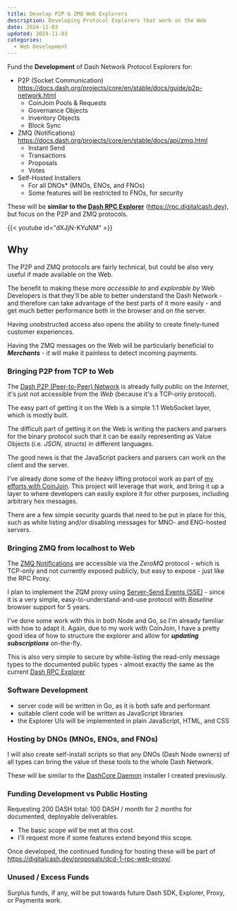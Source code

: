```yaml
---
title: Develop P2P & ZMQ Web Explorers
description: Developing Protocol Explorers that work on the Web
date: 2024-11-03
updated: 2024-11-03
categories:
  - Web Development
---
```


[rpc-explorer]: https://rpc.digitalcash.dev

Fund the **Development** of Dash Network Protocol Explorers for:

- P2P (Socket Communication) \
  <https://docs.dash.org/projects/core/en/stable/docs/guide/p2p-network.html>
  - CoinJoin Pools & Requests
  - Governance Objects
  - Inventory Objects
  - Block Sync
- ZMQ (Notifications) \
  <https://docs.dash.org/projects/core/en/stable/docs/api/zmq.html>
  - Instant Send
  - Transactions
  - Proposals
  - Votes
- Self-Hosted Installers
  - For all DNOs\* (MNOs, ENOs, and FNOs)
  - Some features will be restricted to FNOs, for security

These will be **similar to the
[Dash RPC Explorer](https://rpc.digitalcash.dev)**
(<https://rpc.digitalcash.dev>), but focus on the P2P and ZMQ protocols.

{{< youtube id="dXJjN-KYuNM" >}}

## Why

The P2P and ZMQ protocols are fairly technical, but could be also very useful if
made available on the Web.

The benefit to making these more _accessible to_ and _explorable by_ Web
Developers is that they'll be able to better understand the Dash Network - and
therefore can take advantage of the best parts of it more easily - and get much
better performance both in the browser and on the server.

Having unobstructed access also opens the ability to create finely-tuned
customer experiences.

Having the ZMQ messages on the Web will be particularly beneficial to
**_Merchants_** - it will make it painless to detect incoming payments.

### Bringing P2P from TCP to Web

The
[Dash P2P (Peer-to-Peer) Network](https://docs.dash.org/projects/core/en/stable/docs/guide/p2p-network.html)
is already fully public on the _Internet_, it's just not accessible from the
_Web_ (because it's a TCP-only protocol).

The easy part of getting it on the Web is a simple 1:1 WebSocket layer, which is
mostly built.

The difficult part of getting it on the Web is writing the packers and parsers
for the binary protocol such that it can be easily representing as Value Objects
(i.e. _JSON_, _structs_) in different languages.

The good news is that the JavaScript packers and parsers can work on the client
and the server.

I've already done some of the heavy lifting protocol work as part of
[my efforts with CoinJoin](https://coinjoin.digitalcash.dev). This project will
leverage that work, and bring it up a layer to where developers can easily
explore it for other purposes, including arbitrary hex messages.

There are a few simple security guards that need to be put in place for this,
such as white listing and/or disabling messages for MNO- and ENO-hosted servers.

### Bringing ZMQ from localhost to Web

The
[ZMQ Notifications](https://docs.dash.org/projects/core/en/stable/docs/api/zmq.html)
are accessible via the _ZeroMQ_ protocol - which is TCP-only and not currently
exposed publicly, but easy to expose - just like the RPC Proxy.

I plan to implement the ZQM proxy using
[Server-Send Events (SSE)](https://developer.mozilla.org/en-US/docs/Web/API/Server-sent_events/Using_server-sent_events) -
since it is a very simple, easy-to-understand-and-use protocol with _Baseline_
browser support for 5 years.

I've done some work with this in both Node and Go, so I'm already familiar with
how to adapt it. Again, due to my work with CoinJoin, I have a pretty good idea
of how to structure the explorer and allow for **_updating subscriptions_**
on-the-fly.

This is also very simple to secure by white-listing the read-only message types
to the documented public types - almost exactly the same as the current [Dash
RPC Explorer][rpc-explorer]

### Software Development

- server code will be written in Go, as it is both safe and performant
- suitable client code will be written as JavaScript libraries
- the Explorer UIs will be implemented in plain JavaScript, HTML, and CSS

### Hosting by DNOs (MNOs, ENOs, and FNOs)

I will also create self-install scripts so that any DNOs (Dash Node owners) of
all types can bring the value of these tools to the whole Dash Network.

These will be similar to the [DashCore Daemon](https://webinstall.dev/dashd)
installer I created previously.

### Funding Development vs Public Hosting

Requesting 200 DASH total: 100 DASH / month for 2 months for documented,
deployable deliverables.

- The basic scope _will_ be met at this cost
- I'll request more if some features extend beyond this scope.

Once developed, the continued funding for hosting these will be part of
<https://digitalcash.dev/proposals/dcd-1-rpc-web-proxy/>.

### Unused / Excess Funds

Surplus funds, if any, will be put towards future Dash SDK, Explorer, Proxy, or
Payments work.
